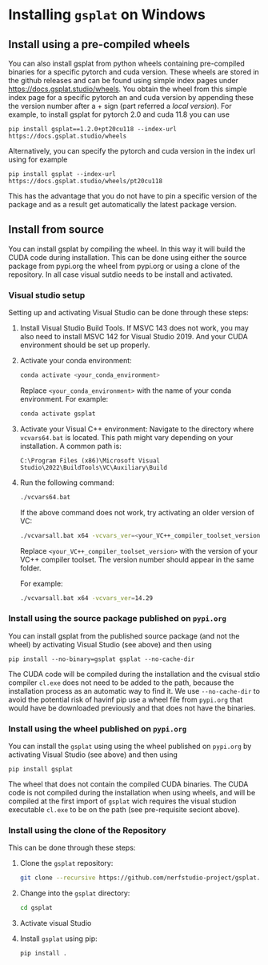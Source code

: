 # Installing `gsplat` on Windows


## Install using a pre-compiled wheels 

You can also install gsplat from python wheels containing pre-compiled binaries for a specific pytorch and cuda version. These wheels are stored in the github releases and can be found using simple index pages under https://docs.gsplat.studio/wheels. 
You obtain the wheel from this simple index page for a specific pytorch an and cuda version by appending these the version number after a + sign (part referred a *local version*). For example, to install gsplat for pytorch 2.0 and cuda 11.8 you can use
```
pip install gsplat==1.2.0+pt20cu118 --index-url https://docs.gsplat.studio/wheels
```
Alternatively, you can specify the pytorch and cuda version in the index url using for example
```
pip install gsplat --index-url https://docs.gsplat.studio/wheels/pt20cu118
```
This has the advantage that you do not have to pin a specific version of the package and as a result get automatically the latest package version.


## Install from source

You can install gsplat by compiling the wheel. In this way it will build the CUDA code during installation. This can be done using either the source package from pypi.org the wheel from pypi.org  or using a clone of the repository. In all case visual sutdio needs to be install and activated.

### Visual studio setup

Setting up and activating Visual Studio can be done through these steps:

1. Install Visual Studio Build Tools. If MSVC 143 does not work, you may also need to install MSVC 142 for Visual Studio 2019. And your CUDA environment should be set up properly.

2. Activate your conda environment:
    ```bash
    conda activate <your_conda_environment>
    ```
    Replace `<your_conda_environment>` with the name of your conda environment. For example:
    ```bash
    conda activate gsplat
    ```

3. Activate your Visual C++ environment:
    Navigate to the directory where `vcvars64.bat` is located. This path might vary depending on your installation. A common path is:
    ```
    C:\Program Files (x86)\Microsoft Visual Studio\2022\BuildTools\VC\Auxiliary\Build
    ```

4. Run the following command:
    ```bash
    ./vcvars64.bat
    ```

    If the above command does not work, try activating an older version of VC:
    ```bash
    ./vcvarsall.bat x64 -vcvars_ver=<your_VC++_compiler_toolset_version>
    ```
    Replace `<your_VC++_compiler_toolset_version>` with the version of your VC++ compiler toolset. The version number should appear in the same folder.
    
    For example:
    ```bash
    ./vcvarsall.bat x64 -vcvars_ver=14.29
    ```

### Install using the source package published on `pypi.org`

You can install gsplat from the published source package (and not the wheel) by activating Visual Studio (see above) and then using
```
pip install --no-binary=gsplat gsplat --no-cache-dir
```
The CUDA code will be compiled during the installation and the cvisual stdio compiler `cl.exe` does not need to be added to the path, because the installation process as an automatic way to find it.
We use `--no-cache-dir` to avoid the potential risk of havinf pip use a wheel file from `pypi.org` that would have be downloaded previously and that does not have the binaries.

### Install using the wheel published on `pypi.org`

You can install the `gsplat` using using the wheel published on `pypi.org` by  activating Visual Studio (see above) and then using 
```
pip install gsplat
```
The wheel that does not contain the compiled CUDA binaries. The CUDA code is not compiled during the installation when using wheels, and will be compiled at the first import of `gsplat` wich requires the visual studion executable `cl.exe` to be on the path (see pre-requisite seciont above). 

### Install using the clone of the Repository
This can be done through these steps:
1. Clone the `gsplat` repository:
    ```bash
    git clone --recursive https://github.com/nerfstudio-project/gsplat.git
    ```

2. Change into the `gsplat` directory:
    ```bash
    cd gsplat
    ```
3. Activate visual Studio
4. Install `gsplat` using pip:
    ```bash
    pip install .
    ```

